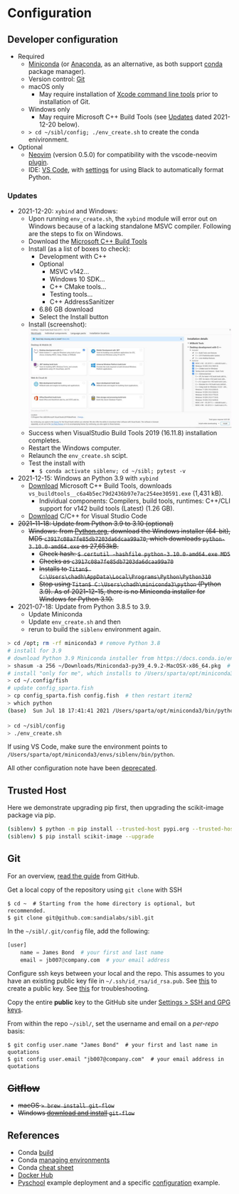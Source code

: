 # Configuration

## Developer configuration

* Required
  * [Miniconda](https://docs.conda.io/en/latest/miniconda.html) (or [Anaconda](https://docs.anaconda.com/), as an alternative, as both support [conda](https://docs.conda.io/en/latest/) package manager).
  * Version control: [Git](https://git-scm.com/)
  * macOS only
    * May require installation of [Xcode command line tools](https://developer.apple.com/xcode/features/) prior to installation of Git.
  * Windows only
    * May require Microsoft C++ Build Tools (see [Updates](#updates) dated 2021-12-20 below).
  * `> cd ~/sibl/config; ./env_create.sh` to create the conda enivironment.
* Optional
  * [Neovim](https://neovim.io/) (version 0.5.0) for compatibility with the vscode-neovim [plugin](https://github.com/asvetliakov/vscode-neovim).
  * IDE: [VS Code](https://code.visualstudio.com/), with [settings](https://dev.to/adamlombard/how-to-use-the-black-python-code-formatter-in-vscode-3lo0) for using Black to automatically format Python.

### Updates

* 2021-12-20: `xybind` and Windows:
  * Upon running `env_create.sh`, the `xybind` module will error out on Windows because of a lacking standalone MSVC compiler.  Following are the steps to fix on Windows.
  * Download the [Microsoft C++ Build Tools](https://visualstudio.microsoft.com/visual-cpp-build-tools/)
  * Install (as a list of boxes to check):
    * Development with C++
    * Optional
      * MSVC v142...
      * Windows 10 SDK...
      * C++ CMake tools...
      * Testing tools...
      * C++ AddressSanitizer
    * 6.86 GB download
    * Select the Install button
  * Install (screenshot):
  ![standalone_msvc_compiler](fig/standalone_msvc_compiler.png)
  * Success when VisualStudio Build Tools 2019 (16.11.8) installation completes.
  * Restart the Windows computer.
  * Relaunch the `env_create.sh` scipt.
  * Test the install with
    * `$ conda activate siblenv; cd ~/sibl; pytest -v`
* 2021-12-15: Windows an Python 3.9 with `xybind`
  * [Download](https://visualstudio.microsoft.com/visual-cpp-build-tools/) Microsoft C++ Build Tools, downloads `vs_buildtools__c6a4b5ec79d2436b97e7ac254ee30591.exe` (1,431 kB).
    * Individual components: Compilers, build tools, runtimes: C++/CLI support for v142 build tools (Latest) (1.26 GB).
  * [Download](https://marketplace.visualstudio.com/items?itemName=ms-vscode.cpptools) C/C++ for Visual Studio Code
* ~~2021-11-18: Update from Python 3.9 to 3.10 (optional)~~
  * ~~Windows: from [Python.org](https://www.python.org/downloads/release/python-3100/), download the Windows installer (64-bit), MD5 `c3917c08a7fe85db7203da6dcaa99a70`, which downloads `python-3.10.0-amd64.exe` as 27,653kB.~~
    * ~~Check hash: `$ certutil -hashfile python-3.10.0-amd64.exe MD5`~~
    * ~~Checks as `c3917c08a7fe85db7203da6dcaa99a70`~~
    * ~~Installs to `Titan$ C:\Users\chadh\AppData\Local\Programs\Python\Python310`~~
    * ~~Stop using `Titan$ C:\Users\chadh\miniconda3\python` (Python 3.9).  As of 2021-12-15, there is no Miniconda installer for Windows for Python 3.10.~~
* 2021-07-18: Update from Python 3.8.5 to 3.9.
  * Update Miniconda
  * Update `env_create.sh` and then
  * rerun to build the `siblenv` environment again.

```bash
> cd /opt; rm -rf miniconda3 # remove Python 3.8
# install for 3.9
# download Python 3.9 Miniconda installer from https://docs.conda.io/en/latest/miniconda.html
> shasum -a 256 ~/Downloads/Miniconda3-py39_4.9.2-MacOSX-x86_64.pkg  # check SHA256 hash
# install "only for me", which installs to /Users/sparta/opt/miniconda3
> cd ~/.config/fish
# update config_sparta.fish
> cp config_sparta.fish config.fish  # then restart iterm2
> which python
(base)  Sun Jul 18 17:41:41 2021 /Users/sparta/opt/miniconda3/bin/python

> cd ~/sibl/config
> ./env_create.sh
```

If using VS Code, make sure the environment points to `/Users/sparta/opt/miniconda3/envs/siblenv/bin/python`.

All other configuration note have been [deprecated](deprecated.md).

## Trusted Host

Here we demonstrate upgrading pip first, then upgrading the scikit-image package via pip.

```bash
(siblenv) $ python -m pip install --trusted-host pypi.org --trusted-host files.pythonhosted.org --upgrade pip
(siblenv) $ pip install scikit-image --upgrade
```

## Git

For an overview, [read the guide](https://guides.github.com/activities/hello-world/) from GitHub.

Get a local copy of the repository using `git clone` with SSH

```console
$ cd ~  # Starting from the home directory is optional, but recommended.
$ git clone git@github.com:sandialabs/sibl.git
```


In the `~/sibl/.git/config` file, add the following:

```python
[user]
    name = James Bond  # your first and last name
    email = jb007@company.com  # your email address
```

Configure ssh keys between your local and the repo.  This assumes to you have an existing public key file in `~/.ssh/id_rsa/id_rsa.pub`.  See [this](https://help.github.com/en/github/authenticating-to-github/connecting-to-github-with-ssh) to create a public key.  See [this](https://help.github.com/en/github/authenticating-to-github) for troubleshooting.

Copy the entire **public** key to the GitHub site under [Settings > SSH and GPG keys](https://github.com/settings/keys).

From within the repo `~/sibl/`, set the username and email on a *per-repo* basis:

```console
$ git config user.name "James Bond"  # your first and last name in quotations
$ git config user.email "jb007@company.com"  # your email address in quotations
```

## ~~Gitflow~~

* ~~macOS `> brew install git-flow`~~
* ~~Windows [download and install](https://git-scm.com/download/win) `git-flow`~~

## References

* Conda [build](https://docs.conda.io/projects/conda-build/en/latest/resources/build-scripts.html)
* Conda [managing environments](https://docs.conda.io/projects/conda/en/latest/user-guide/tasks/manage-environments.html)
* Conda [cheat sheet](https://docs.conda.io/projects/conda/en/4.6.0/_downloads/52a95608c49671267e40c689e0bc00ca/conda-cheatsheet.pdf)
* [Docker Hub](https://hub.docker.com/)
* [Pyschool](https://github.com/hovey/pyschool/blob/master/zfolder/doc/introduction.md) example deployment and a specific [configuration](https://github.com/hovey/pyschool/blob/master/zfolder/doc/configuration.md) example.
